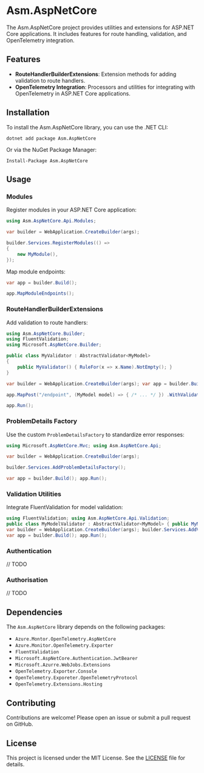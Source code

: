 # Asm.AspNetCore

The Asm.AspNetCore project provides utilities and extensions for ASP.NET Core applications. It includes features for route handling, validation, and OpenTelemetry integration.

## Features

- **RouteHandlerBuilderExtensions**: Extension methods for adding validation to route handlers.
- **OpenTelemetry Integration**: Processors and utilities for integrating with OpenTelemetry in ASP.NET Core applications.

## Installation

To install the Asm.AspNetCore library, you can use the .NET CLI:

`dotnet add package Asm.AspNetCore`

Or via the NuGet Package Manager:

`Install-Package Asm.AspNetCore`

## Usage

### Modules

Register modules in your ASP.NET Core application:

```csharp
using Asm.AspNetCore.Api.Modules;

var builder = WebApplication.CreateBuilder(args);

builder.Services.RegisterModules(() => 
{
    new MyModule(),
});
```

Map module endpoints:

```csharp
var app = builder.Build();

app.MapModuleEndpoints();
```

### RouteHandlerBuilderExtensions

Add validation to route handlers:

```csharp
using Asm.AspNetCore.Builder;
using FluentValidation;
using Microsoft.AspNetCore.Builder;

public class MyValidator : AbstractValidator<MyModel>
{
    public MyValidator() { RuleFor(x => x.Name).NotEmpty(); } 
}

var builder = WebApplication.CreateBuilder(args); var app = builder.Build();

app.MapPost("/endpoint", (MyModel model) => { /* ... */ }) .WithValidation<MyValidator>();

app.Run();
```

### ProblemDetails Factory

Use the custom `ProblemDetailsFactory` to standardize error responses:

```csharp
using Microsoft.AspNetCore.Mvc; using Asm.AspNetCore.Api;

var builder = WebApplication.CreateBuilder(args); 

builder.Services.AddProblemDetailsFactory();

var app = builder.Build(); app.Run();
```

### Validation Utilities

Integrate FluentValidation for model validation:

```csharp
using FluentValidation; using Asm.AspNetCore.Api.Validation;
public class MyModelValidator : AbstractValidator<MyModel> { public MyModelValidator() { RuleFor(x => x.Name).NotEmpty(); } }
var builder = WebApplication.CreateBuilder(args); builder.Services.AddValidatorsFromAssemblyContaining<MyModelValidator>();
var app = builder.Build(); app.Run();
```

### Authentication

// TODO

### Authorisation

// TODO


## Dependencies

The `Asm.AspNetCore` library depends on the following packages:

- `Azure.Montor.OpenTelemetry.AspNetCore`
- `Azure.Monitor.OpenTelemetry.Exporter`
- `FluentValidation`
- `Microsoft.AspNetCore.Authentication.JwtBearer`
- `Microsoft.Azurre.WebJobs.Extensions`
- `OpenTelemetry.Exporter.Console`
- `OpenTelemetry.Exporeter.OpenTelemetryProtocol`
- `OpenTelemetry.Extensions.Hosting`

## Contributing

Contributions are welcome! Please open an issue or submit a pull request on GitHub.

## License

This project is licensed under the MIT License. See the [LICENSE](LICENSE) file for details.
